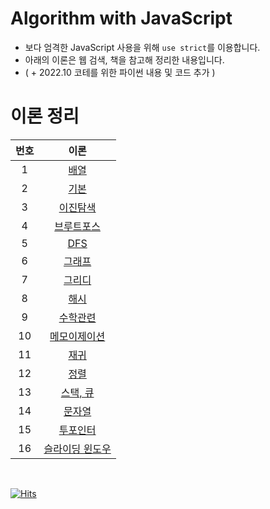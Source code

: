# Algorithm with JavaScript

- 보다 엄격한 JavaScript 사용을 위해 `use strict`를 이용합니다.
- 아래의 이론은 웹 검색, 책을 참고해 정리한 내용입니다.
- ( + 2022.10 코테를 위한 파이썬 내용 및 코드 추가 )

# 이론 정리

| 번호 |                     이론                      |
| :--: | :-------------------------------------------: |
|  1   |           [배열](./theory/array.md)           |
|  2   |           [기본](./theory/basic.md)           |
|  3   |     [이진탐색](./theory/binarySearch.md)      |
|  4   |     [브루트포스](./theory/brute_force.md)     |
|  5   |            [DFS](./theory/dfs.md)             |
|  6   |          [그래프](./theory/graph.md)          |
|  7   |         [그리디](./theory/greedy.md)          |
|  8   |           [해시](./theory/hash.md)            |
|  9   |         [수학관련](./theory/math.md)          |
|  10  |    [메모이제이션](./theory/memoization.md)    |
|  11  |         [재귀](./theory/recursive.md)         |
|  12  |           [정렬](./theory/sort.md)            |
|  13  |     [스택, 큐](./theory/stack%2Cqueue.md)     |
|  14  |         [문자열](./theory/string.md)          |
|  15  |      [투포인터](./theory/twoPointer.md)       |
|  16  | [슬라이딩 윈도우](./theory/sliding_window.md) |

<br>

[![Hits](https://hits.seeyoufarm.com/api/count/incr/badge.svg?url=https%3A%2F%2Fgithub.com%2Fbeurmuz%2FJS_Algorithm&count_bg=%23E0528A&title_bg=%23555555&icon=&icon_color=%23E7E7E7&title=VIEWS&edge_flat=true)](https://hits.seeyoufarm.com)
